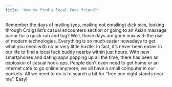 ```yaml
---
title: 'How to find a local fuck friend?'
---
```


Remember the days of mailing (yes, mailing not emailing) dick pics, looking through Craigslist’s casual encounters section or going to an Asian massage parlor for a quick rub and tug? Well, those days are gone now with the rise of modern technologies. Everything is so much easier nowadays to get what you need with no or very little hustle. In fact, it’s never been easier in our life to find a local fuck buddy nearby within just hours. With new smartphones and dating apps popping up all the time, there has been an explosion of casual hook-ups. People don’t even need to get home or an Internet cafe to go online anymore, we all have a small computer in our pockets. All we need to do is to search a bit for “free one night stands near me”. Easy!
